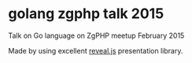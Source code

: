 # golang zgphp talk 2015
Talk on Go language on ZgPHP meetup February 2015

Made by using excellent [reveal.js](https://github.com/hakimel/reveal.js/u) presentation library.